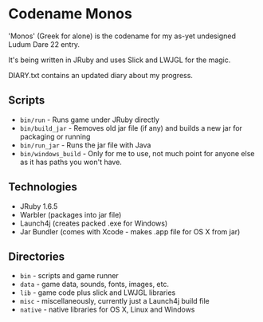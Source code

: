 Codename Monos
==============

'Monos' (Greek for alone) is the codename for my as-yet undesigned Ludum Dare 22 entry.

It's being written in JRuby and uses Slick and LWJGL for the magic.

DIARY.txt contains an updated diary about my progress.

Scripts
-------

* `bin/run` - Runs game under JRuby directly
* `bin/build_jar` - Removes old jar file (if any) and builds a new jar for packaging or running
* `bin/run_jar` - Runs the jar file with Java
* `bin/windows_build` - Only for me to use, not much point for anyone else as it has paths you won't have.

Technologies
------------

* JRuby 1.6.5
* Warbler (packages into jar file)
* Launch4j (creates packed .exe for Windows)
* Jar Bundler (comes with Xcode - makes .app file for OS X from jar)

Directories
-----------

* `bin` - scripts and game runner
* `data` - game data, sounds, fonts, images, etc.
* `lib` - game code plus slick and LWJGL libraries
* `misc` - miscellaneously, currently just a Launch4j build file
* `native` - native libraries for OS X, Linux and Windows